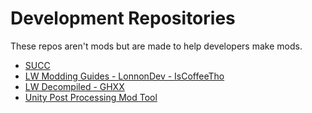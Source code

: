 # Development Repositories
These repos aren't mods but are made to help developers make mods.

* [SUCC](https://github.com/JimmyCushnie/SUCC)
* [LW Modding Guides - LonnonDev - IsCoffeeTho](https://github.com/IsCoffeeTho/LW-Modding)
* [LW Decompiled - GHXX](https://github.com/GHXX/LwDecomp)
* [Unity Post Processing Mod Tool](https://github.com/przemyslawzaworski/Unity-Post-Processing-Mod-Tool)